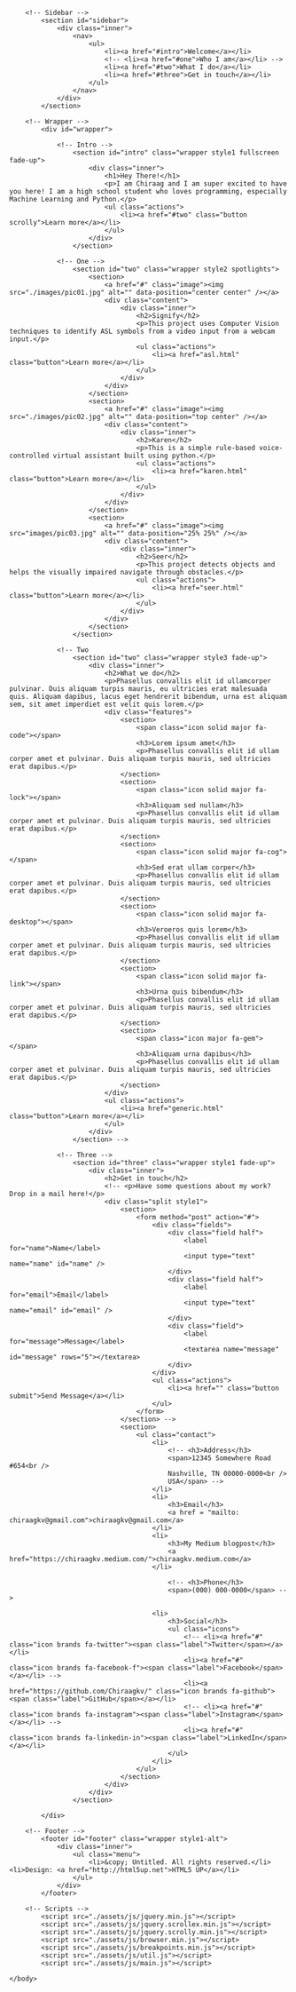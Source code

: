 <!DOCTYPE HTML>
<!--
	Hyperspace by HTML5 UP
	html5up.net | @ajlkn
	Free for personal and commercial use under the CCA 3.0 license (html5up.net/license)
-->
<html>
	<head>
		<title>Chiraag KV</title>
		<meta charset="utf-8" />
		<meta name="viewport" content="width=device-width, initial-scale=1, user-scalable=no" />
		<link rel="stylesheet" href="./assets/css/main.css" />
		<link rel="shortcut icon" href="./favicon.ico" type="image/x-icon">
		<noscript><link rel="stylesheet" href="./assets/css/noscript.css" /></noscript>
	</head>
	<body class="is-preload">

		<!-- Sidebar -->
			<section id="sidebar">
				<div class="inner">
					<nav>
						<ul>
							<li><a href="#intro">Welcome</a></li>
							<!-- <li><a href="#one">Who I am</a></li> -->
							<li><a href="#two">What I do</a></li>
							<li><a href="#three">Get in touch</a></li>
						</ul>
					</nav>
				</div>
			</section>

		<!-- Wrapper -->
			<div id="wrapper">

				<!-- Intro -->
					<section id="intro" class="wrapper style1 fullscreen fade-up">
						<div class="inner">
							<h1>Hey There!</h1>
							<p>I am Chiraag and I am super excited to have you here! I am a high school student who loves programming, especially Machine Learning and Python.</p>
							<ul class="actions">
								<li><a href="#two" class="button scrolly">Learn more</a></li>
							</ul>
						</div>
					</section>

				<!-- One -->
					<section id="two" class="wrapper style2 spotlights">
						<section>
							<a href="#" class="image"><img src="./images/pic01.jpg" alt="" data-position="center center" /></a>
							<div class="content">
								<div class="inner">
									<h2>Signify</h2>
									<p>This project uses Computer Vision techniques to identify ASL symbols from a video input from a webcam input.</p>
									<ul class="actions">
										<li><a href="asl.html" class="button">Learn more</a></li>
									</ul>
								</div>
							</div>
						</section>
						<section>
							<a href="#" class="image"><img src="./images/pic02.jpg" alt="" data-position="top center" /></a>
							<div class="content">
								<div class="inner">
									<h2>Karen</h2>
									<p>This is a simple rule-based voice-controlled virtual assistant built using python.</p>
									<ul class="actions">
										<li><a href="karen.html" class="button">Learn more</a></li>
									</ul>
								</div>
							</div>
						</section>
						<section>
							<a href="#" class="image"><img src="images/pic03.jpg" alt="" data-position="25% 25%" /></a>
							<div class="content">
								<div class="inner">
									<h2>Seer</h2>
									<p>This project detects objects and helps the visually impaired navigate through obstacles.</p>
									<ul class="actions">
										<li><a href="seer.html" class="button">Learn more</a></li>
									</ul>
								</div>
							</div>
						</section>
					</section>

				<!-- Two
					<section id="two" class="wrapper style3 fade-up">
						<div class="inner">
							<h2>What we do</h2>
							<p>Phasellus convallis elit id ullamcorper pulvinar. Duis aliquam turpis mauris, eu ultricies erat malesuada quis. Aliquam dapibus, lacus eget hendrerit bibendum, urna est aliquam sem, sit amet imperdiet est velit quis lorem.</p>
							<div class="features">
								<section>
									<span class="icon solid major fa-code"></span>
									<h3>Lorem ipsum amet</h3>
									<p>Phasellus convallis elit id ullam corper amet et pulvinar. Duis aliquam turpis mauris, sed ultricies erat dapibus.</p>
								</section>
								<section>
									<span class="icon solid major fa-lock"></span>
									<h3>Aliquam sed nullam</h3>
									<p>Phasellus convallis elit id ullam corper amet et pulvinar. Duis aliquam turpis mauris, sed ultricies erat dapibus.</p>
								</section>
								<section>
									<span class="icon solid major fa-cog"></span>
									<h3>Sed erat ullam corper</h3>
									<p>Phasellus convallis elit id ullam corper amet et pulvinar. Duis aliquam turpis mauris, sed ultricies erat dapibus.</p>
								</section>
								<section>
									<span class="icon solid major fa-desktop"></span>
									<h3>Veroeros quis lorem</h3>
									<p>Phasellus convallis elit id ullam corper amet et pulvinar. Duis aliquam turpis mauris, sed ultricies erat dapibus.</p>
								</section>
								<section>
									<span class="icon solid major fa-link"></span>
									<h3>Urna quis bibendum</h3>
									<p>Phasellus convallis elit id ullam corper amet et pulvinar. Duis aliquam turpis mauris, sed ultricies erat dapibus.</p>
								</section>
								<section>
									<span class="icon major fa-gem"></span>
									<h3>Aliquam urna dapibus</h3>
									<p>Phasellus convallis elit id ullam corper amet et pulvinar. Duis aliquam turpis mauris, sed ultricies erat dapibus.</p>
								</section>
							</div>
							<ul class="actions">
								<li><a href="generic.html" class="button">Learn more</a></li>
							</ul>
						</div>
					</section> -->

				<!-- Three -->
					<section id="three" class="wrapper style1 fade-up">
						<div class="inner">
							<h2>Get in touch</h2>
							<!-- <p>Have some questions about my work? Drop in a mail here!</p>
							<div class="split style1">
								<section>
									<form method="post" action="#">
										<div class="fields">
											<div class="field half">
												<label for="name">Name</label>
												<input type="text" name="name" id="name" />
											</div>
											<div class="field half">
												<label for="email">Email</label>
												<input type="text" name="email" id="email" />
											</div>
											<div class="field">
												<label for="message">Message</label>
												<textarea name="message" id="message" rows="5"></textarea>
											</div>
										</div>
										<ul class="actions">
											<li><a href="" class="button submit">Send Message</a></li>
										</ul>
									</form>
								</section> -->
								<section>
									<ul class="contact">
										<li>
											<!-- <h3>Address</h3>
											<span>12345 Somewhere Road #654<br />
											Nashville, TN 00000-0000<br />
											USA</span> -->
										</li>
										<li>
											<h3>Email</h3>
											<a href = "mailto: chiraagkv@gmail.com">chiraagkv@gmail.com</a>
										</li>
										<li>
											<h3>My Medium blogpost</h3>
											<a href="https://chiraagkv.medium.com/">chiraagkv.medium.com</a>
										</li>
<!-- 										<li> -->
											<!-- <h3>Phone</h3>
											<span>(000) 000-0000</span> -->
<!-- 										</li> -->
										<li>
											<h3>Social</h3>
											<ul class="icons">
												<!-- <li><a href="#" class="icon brands fa-twitter"><span class="label">Twitter</span></a></li>
												<li><a href="#" class="icon brands fa-facebook-f"><span class="label">Facebook</span></a></li> -->
												<li><a href="https://github.com/Chiraagkv/" class="icon brands fa-github"><span class="label">GitHub</span></a></li>
												<!-- <li><a href="#" class="icon brands fa-instagram"><span class="label">Instagram</span></a></li> -->
												<li><a href="#" class="icon brands fa-linkedin-in"><span class="label">LinkedIn</span></a></li>
											</ul>
										</li>
									</ul>
								</section>
							</div>
						</div>
					</section>

			</div>

		<!-- Footer -->
			<footer id="footer" class="wrapper style1-alt">
				<div class="inner">
					<ul class="menu">
						<li>&copy; Untitled. All rights reserved.</li><li>Design: <a href="http://html5up.net">HTML5 UP</a></li>
					</ul>
				</div>
			</footer>

		<!-- Scripts -->
			<script src="./assets/js/jquery.min.js"></script>
			<script src="./assets/js/jquery.scrollex.min.js"></script>
			<script src="./assets/js/jquery.scrolly.min.js"></script>
			<script src="./assets/js/browser.min.js"></script>
			<script src="./assets/js/breakpoints.min.js"></script>
			<script src="./assets/js/util.js"></script>
			<script src="./assets/js/main.js"></script>

	</body>
</html>
